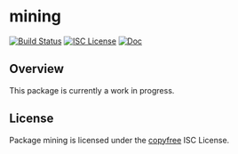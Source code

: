 mining
======

[![Build Status](https://github.com/sebitt27/dcrd/workflows/Build%20and%20Test/badge.svg)](https://github.com/sebitt27/dcrd/actions)
[![ISC License](https://img.shields.io/badge/license-ISC-blue.svg)](http://copyfree.org)
[![Doc](https://img.shields.io/badge/doc-reference-blue.svg)](https://pkg.go.dev/github.com/sebitt27/dcrd/internal/mining)

## Overview

This package is currently a work in progress.

## License

Package mining is licensed under the [copyfree](http://copyfree.org) ISC
License.
